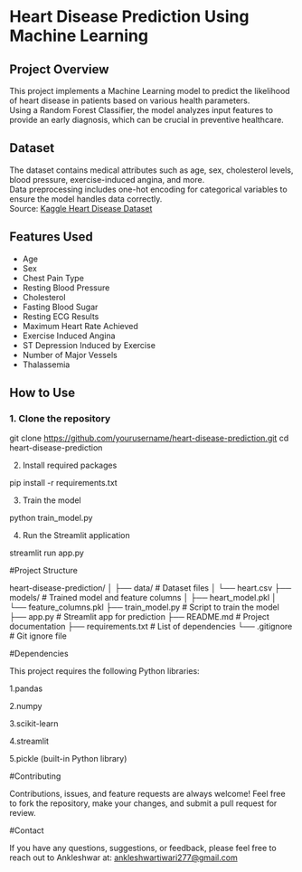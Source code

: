 # Heart Disease Prediction Using Machine Learning

## Project Overview
This project implements a Machine Learning model to predict the likelihood of heart disease in patients based on various health parameters.  
Using a Random Forest Classifier, the model analyzes input features to provide an early diagnosis, which can be crucial in preventive healthcare.

## Dataset
The dataset contains medical attributes such as age, sex, cholesterol levels, blood pressure, exercise-induced angina, and more.  
Data preprocessing includes one-hot encoding for categorical variables to ensure the model handles data correctly.  
Source: [Kaggle Heart Disease Dataset](https://www.kaggle.com/datasets/kamilpytlak/heart-cvd-dataset)
## Features Used
- Age  
- Sex  
- Chest Pain Type  
- Resting Blood Pressure  
- Cholesterol  
- Fasting Blood Sugar  
- Resting ECG Results  
- Maximum Heart Rate Achieved  
- Exercise Induced Angina  
- ST Depression Induced by Exercise  
- Number of Major Vessels  
- Thalassemia  


## How to Use
### 1. Clone the repository

git clone https://github.com/yourusername/heart-disease-prediction.git
cd heart-disease-prediction

2. Install required packages

pip install -r requirements.txt

3. Train the model

python train_model.py

4. Run the Streamlit application

streamlit run app.py

#Project Structure


heart-disease-prediction/
│
├── data/                  # Dataset files
│   └── heart.csv
├── models/                # Trained model and feature columns
│   ├── heart_model.pkl
│   └── feature_columns.pkl
├── train_model.py         # Script to train the model
├── app.py                 # Streamlit app for prediction
├── README.md              # Project documentation
├── requirements.txt       # List of dependencies
└── .gitignore             # Git ignore file


#Dependencies

This project requires the following Python libraries:

1.pandas

2.numpy

3.scikit-learn

4.streamlit

5.pickle (built-in Python library)

#Contributing

Contributions, issues, and feature requests are always welcome!
Feel free to fork the repository, make your changes, and submit a pull request for review.

#Contact

If you have any questions, suggestions, or feedback, please feel free to reach out to Ankleshwar at:
ankleshwartiwari277@gmail.com

